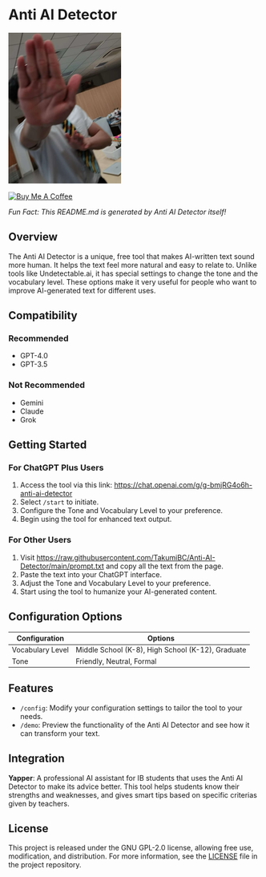 # Anti AI Detector

![Logo](https://raw.githubusercontent.com/TakumiBC/Anti-AI-Detector/main/aidetector.png)

<a href="https://www.buymeacoffee.com/ThomasWu" target="_blank"><img src="https://cdn.buymeacoffee.com/buttons/v2/default-yellow.png" alt="Buy Me A Coffee" style="height: 60px !important;width: 217px !important;" ></a>

*Fun Fact: This README.md is generated by Anti AI Detector itself!*

## Overview

The Anti AI Detector is a unique, free tool that makes AI-written text sound more human. It helps the text feel more natural and easy to relate to. Unlike tools like Undetectable.ai, it has special settings to change the tone and the vocabulary level. These options make it very useful for people who want to improve AI-generated text for different uses.

## Compatibility

### Recommended

- GPT-4.0
- GPT-3.5

### Not Recommended

- Gemini
- Claude
- Grok

## Getting Started

### For ChatGPT Plus Users

1. Access the tool via this link: https://chat.openai.com/g/g-bmjRG4o6h-anti-ai-detector
2. Select `/start` to initiate.
3. Configure the Tone and Vocabulary Level to your preference.
4. Begin using the tool for enhanced text output.

### For Other Users

1. Visit https://raw.githubusercontent.com/TakumiBC/Anti-AI-Detector/main/prompt.txt and copy all the text from the page.
2. Paste the text into your ChatGPT interface.
3. Adjust the Tone and Vocabulary Level to your preference.
4. Start using the tool to humanize your AI-generated content.

## Configuration Options

| Configuration    | Options                                           |
| ---------------- | ------------------------------------------------- |
| Vocabulary Level | Middle School (K-8), High School (K-12), Graduate |
| Tone             | Friendly, Neutral, Formal                         |

## Features

- `/config`: Modify your configuration settings to tailor the tool to your needs.
- `/demo`: Preview the functionality of the Anti AI Detector and see how it can transform your text.

## Integration

**Yapper**: A professional AI assistant for IB students that uses the Anti AI Detector to make its advice better. This tool helps students know their strengths and weaknesses, and gives smart tips based on specific criterias given by teachers.

## License

This project is released under the GNU GPL-2.0 license, allowing free use, modification, and distribution. For more information, see the [LICENSE](https://github.com/TakumiBC/Anti-AI-Detector/blob/main/LICENSE) file in the project repository.
